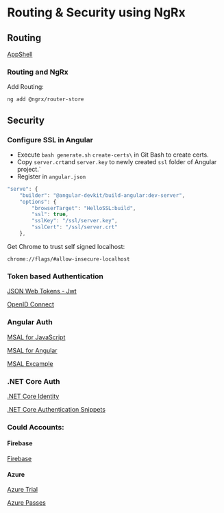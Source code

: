 # Routing & Security using NgRx

## Routing

[AppShell](https://angular.io/guide/app-shell)

### Routing and NgRx

Add Routing:

```
ng add @ngrx/router-store
```

## Security

### Configure SSL in Angular

- Execute `bash generate.sh` `create-certs\` in Git Bash to create certs.
- Copy `server.crt`and `server.key` to newly created `ssl` folder of Angular project.`
- Register in `angular.json`

```typescript
"serve": {
    "builder": "@angular-devkit/build-angular:dev-server",
    "options": {
        "browserTarget": "HelloSSL:build",
        "ssl": true,
        "sslKey": "/ssl/server.key",
        "sslCert": "/ssl/server.crt"
    },
```

Get Chrome to trust self signed localhost:

```
chrome://flags/#allow-insecure-localhost
```

### Token based Authentication

[JSON Web Tokens - Jwt](https://jwt.io/)

[OpenID Connect](https://connect2id.com/learn/openid-connect)

### Angular Auth

[MSAL for JavaScript](https://github.com/AzureAD/microsoft-authentication-library-for-js)

[MSAL for Angular](https://github.com/AzureAD/microsoft-authentication-library-for-js/tree/dev/lib/msal-angular)

[MSAL Excample](https://docs.microsoft.com/en-us/samples/azure-samples/active-directory-javascript-singlepageapp-angular/active-directory-javascript-singlepageapp-angular/)

### .NET Core Auth

[.NET Core Identity](https://docs.microsoft.com/en-us/aspnet/core/security/authentication/identity?view=aspnetcore-2.2&tabs=visual-studio)

[.NET Core Authentication Snippets](https://docs.microsoft.com/en-us/aspnet/core/security/authentication/social/microsoft-logins?view=aspnetcore-2.2)

### Could Accounts:

#### Firebase

[Firebase](https://firebase.google.com/)

#### Azure

[Azure Trial](https://azure.microsoft.com/en-us/free/)

[Azure Passes](https://www.microsoftazurepass.com/)
